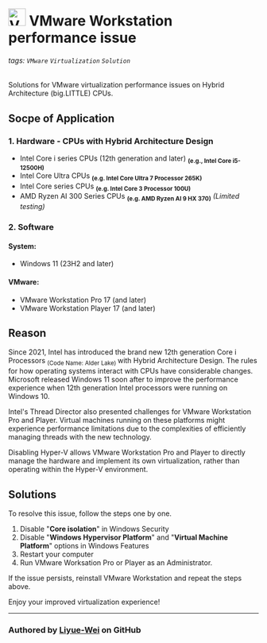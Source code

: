 # <img src="https://upload.wikimedia.org/wikipedia/commons/thumb/5/5a/Vmware_workstation_16_icon.svg/1200px-Vmware_workstation_16_icon.svg.png" width="35px" alt="VM"> VMware Workstation performance issue 
###### tags: `VMware` `Virtualization` `Solution`

Solutions for VMware virtualization performance issues on Hybrid Architecture (big.LITTLE) CPUs.


## Socpe of Application 
### 1. Hardware - CPUs with Hybrid Architecture Design
*   Intel Core i series CPUs (12th generation and later)  <sub>**(e.g., Intel Core i5-12500H)**</sub>
*   Intel Core Ultra CPUs <sub>**(e.g. Intel Core Ultra 7 Processor 265K)**</sub>
*   Intel Core series CPUs <sub>**(e.g. Intel Core 3 Processor 100U)**</sub>
*   AMD Ryzen AI 300 Series CPUs <sub>**(e.g. AMD Ryzen AI 9 HX 370)**</sub> *(Limited testing)*


### 2. Software

#### System:

*   Windows 11 (23H2 and later)

#### VMware:

*   VMware Workstation Pro 17 (and later)
*   VMware Workstation Player 17 (and later)

## Reason
Since 2021, Intel has introduced the brand new 12th generation Core i Processors <sub>(Code Name: Alder Lake) </sub>with Hybrid Architecture Design. The rules for how operating systems interact with CPUs have considerable changes. Microsoft released Windows 11 soon after to improve the performance experience when 12th generation Intel processors were running on Windows 10.

Intel's Thread Director also presented challenges for VMware Workstation Pro and Player.  Virtual machines running on these platforms might experience performance limitations due to the complexities of efficiently managing threads with the new technology.

Disabling Hyper-V allows VMware Workstation Pro and Player to directly manage the hardware and implement its own virtualization, rather than operating within the Hyper-V environment.

## Solutions
To resolve this issue, follow the steps one by one.

1. Disable "**Core isolation**" in Windows Security
2. Disable "**Windows Hypervisor Platform**" and "**Virtual Machine Platform**" options in Windows Features
3. Restart your computer
4. Run VMware Worksation Pro or Player as an Administrator.

If the issue persists, reinstall VMware Workstation and repeat the steps above.

Enjoy your improved virtualization experience!
___
### Authored by [**Liyue-Wei**](https://github.com/Liyue-Wei) on GitHub